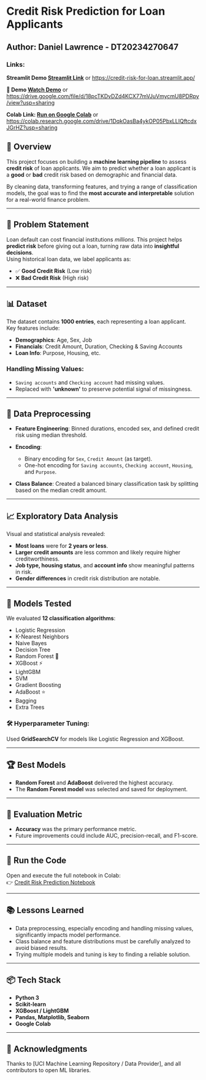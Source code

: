 
# Credit Risk Prediction for Loan Applicants

## **Author:** Daniel Lawrence - DT20234270647  
### Links:

**Streamlit Demo [Streamlit Link](https://credit-risk-for-loan.streamlit.app/)**
or 
https://credit-risk-for-loan.streamlit.app/

**🎥 Demo [Watch Demo](https://drive.google.com/file/d/18pcTKDvDZd4KCX77mVJuVmycmU8PDRpy/view?usp=sharing)**
or 
https://drive.google.com/file/d/18pcTKDvDZd4KCX77mVJuVmycmU8PDRpy/view?usp=sharing

**Colab Link: [Run on Google Colab](https://colab.research.google.com/drive/1DqkOasBa4ykOP05PbxLLIQftcdxJGrHZ?usp=sharing)**
or 
https://colab.research.google.com/drive/1DqkOasBa4ykOP05PbxLLIQftcdxJGrHZ?usp=sharing




## 📌 Overview

This project focuses on building a **machine learning pipeline** to assess **credit risk** of loan applicants. We aim to predict whether a loan applicant is a **good** or **bad** credit risk based on demographic and financial data.

By cleaning data, transforming features, and trying a range of classification models, the goal was to find the **most accurate and interpretable** solution for a real-world finance problem.

---

## 🧠 Problem Statement

Loan default can cost financial institutions *millions*. This project helps **predict risk** before giving out a loan, turning raw data into **insightful decisions**.  
Using historical loan data, we label applicants as:

- ✅ **Good Credit Risk** (Low risk)
- ❌ **Bad Credit Risk** (High risk)

---

## 📊 Dataset

The dataset contains **1000 entries**, each representing a loan applicant.  
Key features include:

- **Demographics**: Age, Sex, Job
- **Financials**: Credit Amount, Duration, Checking & Saving Accounts
- **Loan Info**: Purpose, Housing, etc.

### Handling Missing Values:
- `Saving accounts` and `Checking account` had missing values.
- Replaced with **'unknown'** to preserve potential signal of missingness.

---

## 🔧 Data Preprocessing

- **Feature Engineering**: Binned durations, encoded sex, and defined credit risk using median threshold.
- **Encoding**:
  - Binary encoding for `Sex`, `Credit Amount` (as target).
  - One-hot encoding for `Saving accounts`, `Checking account`, `Housing`, and `Purpose`.

- **Class Balance**: Created a balanced binary classification task by splitting based on the median credit amount.

---

## 📈 Exploratory Data Analysis

Visual and statistical analysis revealed:

- **Most loans** were for **2 years or less**.
- **Larger credit amounts** are less common and likely require higher creditworthiness.
- **Job type, housing status**, and **account info** show meaningful patterns in risk.
- **Gender differences** in credit risk distribution are notable.

---

## 🤖 Models Tested

We evaluated **12 classification algorithms**:

- Logistic Regression
- K-Nearest Neighbors
- Naive Bayes
- Decision Tree
- Random Forest 🌲
- XGBoost ⚡
- LightGBM
- SVM
- Gradient Boosting
- AdaBoost ⭐
- Bagging
- Extra Trees

### 🛠️ Hyperparameter Tuning:
Used **GridSearchCV** for models like Logistic Regression and XGBoost.

---

## 🏆 Best Models

- **Random Forest** and **AdaBoost** delivered the highest accuracy.
- The **Random Forest model** was selected and saved for deployment.

---

## 🧪 Evaluation Metric

- **Accuracy** was the primary performance metric.
- Future improvements could include AUC, precision-recall, and F1-score.

---

## 🚀 Run the Code

Open and execute the full notebook in Colab:  
👉 [Credit Risk Prediction Notebook](https://colab.research.google.com/drive/1DqkOasBa4ykOP05PbxLLIQftcdxJGrHZ?usp=sharing)

---

## 📚 Lessons Learned

- Data preprocessing, especially encoding and handling missing values, significantly impacts model performance.
- Class balance and feature distributions must be carefully analyzed to avoid biased results.
- Trying multiple models and tuning is key to finding a reliable solution.

---

## 📦 Tech Stack

- **Python 3**
- **Scikit-learn**
- **XGBoost / LightGBM**
- **Pandas, Matplotlib, Seaborn**
- **Google Colab**

---

## 🙌 Acknowledgments

Thanks to [UCI Machine Learning Repository / Data Provider], and all contributors to open ML libraries.

